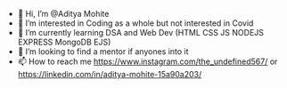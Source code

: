 - 👋 Hi, I’m @Aditya Mohite
- 👀 I’m interested in Coding as a whole but not interested in Covid
- 🌱 I’m currently learning DSA and Web Dev (HTML CSS JS NODEJS EXPRESS MongoDB EJS)
- 💞️ I’m looking to find a mentor if anyones into it
- 📫 How to reach me https://www.instagram.com/the_undefined567/ or https://linkedin.com/in/aditya-mohite-15a90a203/

<!---
Aditya-20BCE2275/Aditya-20BCE2275 is a ✨ special ✨ repository because its `README.md` (this file) appears on your GitHub profile.
You can click the Preview link to take a look at your changes.
--->
